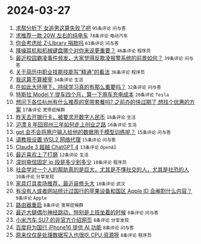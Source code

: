# 2024-03-27

1. [求帮分析下 女追男这算失败了吧](https://www.v2ex.com/t/1027376) `95条评论` `问与答`
1. [求推荐一款 20W 左右的纯电车](https://www.v2ex.com/t/1027321) `78条评论` `电动汽车`
1. [你会考虑给 Z-Library 捐款吗](https://www.v2ex.com/t/1027315) `63条评论` `问与答`
1. [降噪耳机和机械键盘哪个对你来说更重要？](https://www.v2ex.com/t/1027325) `46条评论` `程序员`
1. [最近校园霸凌事件频发，大家觉得反欺凌报警系统的前景如何？](https://www.v2ex.com/t/1027332) `39条评论` `问与答`
1. [关于简历中职业技能技能写”精通“的看法](https://www.v2ex.com/t/1027333) `36条评论` `程序员`
1. [我这算不算被宰](https://www.v2ex.com/t/1027345) `34条评论` `生活`
1. [在如此大环境下，持续学习真的有那么重要吗？](https://www.v2ex.com/t/1027318) `32条评论` `问与答`
1. [特斯拉 Model Y 提车四个月，算一下用车充电成本](https://www.v2ex.com/t/1027375) `20条评论` `Tesla`
1. [想问下各位杭州有什么推荐的宽带套餐吗? 之前办的快过期了,想找个优惠的方案](https://www.v2ex.com/t/1027340) `17条评论` `宽带症候群`
1. [昨天去开银行卡，被要求开数字人民币](https://www.v2ex.com/t/1027386) `16条评论` `生活`
1. [沪漂 8 年回郑州三年如何走上创业之路](https://www.v2ex.com/t/1027311) `16条评论` `生活`
1. [gpt 会不会将用户输入给他的数据用于模型训练呢？](https://www.v2ex.com/t/1027350) `15条评论` `问与答`
1. [请教我设置 WSL2 网络代理](https://www.v2ex.com/t/1027320) `15条评论` `问与答`
1. [Claude 3 超越 ChatGPT 4](https://www.v2ex.com/t/1027329) `13条评论` `OpenAI`
1. [最近喜欢上了打磨](https://www.v2ex.com/t/1027371) `12条评论` `生活`
1. [深圳电信固定 ip 段是多少到多少](https://www.v2ex.com/t/1027365) `10条评论` `程序员`
1. [社会学对一个人的帮助真的是巨大，尤其是不懂社交的人，尤其是社恐的人](https://www.v2ex.com/t/1027344) `10条评论` `分享发现`
1. [家具灯具卖场推荐，最近装修头大](https://www.v2ex.com/t/1027338) `10条评论` `武汉`
1. [有没有人或者网站统计过国行的苹果设备和国区 Apple ID 会阉割什么内容？](https://www.v2ex.com/t/1027366) `9条评论` `Apple`
1. [路由器重启](https://www.v2ex.com/t/1027384) `8条评论` `宽带症候群`
1. [最近大腿偶尔神经跳动，特别是上班坐着的时候](https://www.v2ex.com/t/1027370) `8条评论` `问与答`
1. [小米汽车 SU7 的非官方介绍网页](https://www.v2ex.com/t/1027347) `8条评论` `分享发现`
1. [百度将为国行 iPhone16 提供 AI 功能](https://www.v2ex.com/t/1027330) `8条评论` `问与答`
1. [原来仅仅是处理数据写入也很吃 CPU 资源呀](https://www.v2ex.com/t/1027314) `8条评论` `程序员`
